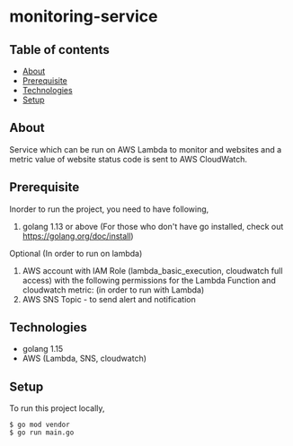 # monitoring-service


## Table of contents
* [About](#about)
* [Prerequisite](#prerequisite)
* [Technologies](#technologies)
* [Setup](#setup)


## About

Service which can be run on AWS Lambda to monitor and websites and a metric value of website status code is sent to AWS CloudWatch.

## Prerequisite

Inorder to run the project, you need to have following,

1. golang 1.13 or above (For those who don't have go installed, check out https://golang.org/doc/install)

Optional (In order to run on lambda)
1. AWS account with IAM Role (lambda_basic_execution, cloudwatch full access) with the following permissions for the Lambda Function and cloudwatch metric: (in order to run with Lambda)
2. AWS SNS Topic -  to send alert and notification

## Technologies

- golang 1.15
- AWS (Lambda, SNS, cloudwatch)

## Setup

To run this project locally, 

```
$ go mod vendor
$ go run main.go
```
